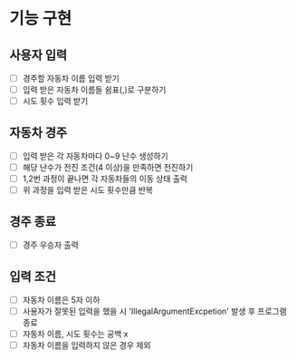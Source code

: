 # 기능 구현

## 사용자 입력

- [ ] 경주할 자동차 이름 입력 받기
- [ ] 입력 받은 자동차 이름들 쉼표(,)로 구분하기
- [ ] 시도 횟수 입력 받기

## 자동차 경주

- [ ] 입력 받은 각 자동차마다 0~9 난수 생성하기
- [ ] 해당 난수가 전진 조건(4 이상)을 만족하면 전진하기
- [ ] 1,2번 과정이 끝나면 각 자동차들의 이동 상태 출력
- [ ] 위 과정을 입력 받은 시도 횟수만큼 반복

## 경주 종료

- [ ] 경주 우승자 출력

## 입력 조건

- [ ] 자동차 이름은 5자 이하
- [ ] 사용자가 잘못된 입력을 했을 시 'IllegalArgumentExcpetion' 발생 후 프로그램 종료
- [ ] 자동차 이름, 시도 횟수는 공백 x
- [ ] 자동차 이름을 입력하지 않은 경우 제외